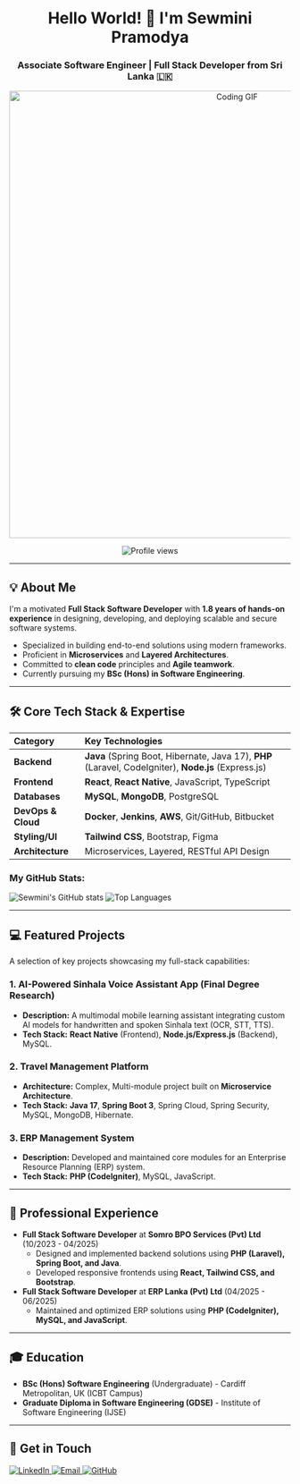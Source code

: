 <h1 align="center">Hello World! 👋 I'm Sewmini Pramodya</h1>
<h3 align="center">Associate Software Engineer | Full Stack Developer from Sri Lanka 🇱🇰</h3>

<p align="center">
  <img src="https://user-images.githubusercontent.com/49257630/190870823-380d195f-36e7-4f99-a6f9-cc825313988e.gif" alt="Coding GIF" width="800"/>
</p>

<p align="center">
  <img src="https://komarev.com/ghpvc/?username=Sewmini2004&style=for-the-badge&color=blue" alt="Profile views">
</p>

---

## 💡 About Me

I'm a motivated **Full Stack Software Developer** with **1.8 years of hands-on experience** in designing, developing, and deploying scalable and secure software systems.

* Specialized in building end-to-end solutions using modern frameworks.
* Proficient in **Microservices** and **Layered Architectures**.
* Committed to **clean code** principles and **Agile teamwork**.
* Currently pursuing my **BSc (Hons) in Software Engineering**.

---

## 🛠️ Core Tech Stack & Expertise

| Category | Key Technologies |
| :--- | :--- |
| **Backend** | **Java** (Spring Boot, Hibernate, Java 17), **PHP** (Laravel, CodeIgniter), **Node.js** (Express.js) |
| **Frontend** | **React**, **React Native**, JavaScript, TypeScript |
| **Databases** | **MySQL**, **MongoDB**, PostgreSQL |
| **DevOps & Cloud** | **Docker**, **Jenkins**, **AWS**, Git/GitHub, Bitbucket |
| **Styling/UI** | **Tailwind CSS**, Bootstrap, Figma |
| **Architecture** | Microservices, Layered, RESTful API Design |

<h3 align="left">My GitHub Stats:</h3>
<p align="left">
  <img src="https://github-readme-stats.vercel.app/api?username=Sewmini2004&show_icons=true&locale=en&theme=radical" alt="Sewmini's GitHub stats"/>
  <img src="https://github-readme-stats.vercel.app/api/top-langs/?username=Sewmini2004&layout=compact&langs_count=8&theme=radical" alt="Top Languages"/>
</p>

---

## 💻 Featured Projects

A selection of key projects showcasing my full-stack capabilities:

### 1. AI-Powered Sinhala Voice Assistant App (Final Degree Research)
* **Description:** A multimodal mobile learning assistant integrating custom AI models for handwritten and spoken Sinhala text (OCR, STT, TTS).
* **Tech Stack:** **React Native** (Frontend), **Node.js/Express.js** (Backend), MySQL.

### 2. Travel Management Platform
* **Architecture:** Complex, Multi-module project built on **Microservice Architecture**.
* **Tech Stack:** **Java 17**, **Spring Boot 3**, Spring Cloud, Spring Security, MySQL, MongoDB, Hibernate.

### 3. ERP Management System
* **Description:** Developed and maintained core modules for an Enterprise Resource Planning (ERP) system.
* **Tech Stack:** **PHP (CodeIgniter)**, MySQL, JavaScript.

---

## 🚀 Professional Experience

* **Full Stack Software Developer** at **Somro BPO Services (Pvt) Ltd** (10/2023 - 04/2025)
    * Designed and implemented backend solutions using **PHP (Laravel), Spring Boot, and Java**.
    * Developed responsive frontends using **React, Tailwind CSS, and Bootstrap**.
* **Full Stack Software Developer** at **ERP Lanka (Pvt) Ltd** (04/2025 - 06/2025)
    * Maintained and optimized ERP solutions using **PHP (CodeIgniter), MySQL, and JavaScript**.

---

## 🎓 Education

* **BSc (Hons) Software Engineering** (Undergraduate) - Cardiff Metropolitan, UK (ICBT Campus)
* **Graduate Diploma in Software Engineering (GDSE)** - Institute of Software Engineering (IJSE)

---

## 🔗 Get in Touch

<p align="left">
  <a href="https://www.linkedin.com/in/sewmini-premodya-34043a217/" target="_blank">
    <img src="https://img.shields.io/badge/LinkedIn-0077B5?style=for-the-badge&logo=linkedin&logoColor=white" alt="LinkedIn">
  </a>
  <a href="mailto:sewminipremodya98@gmail.com" target="_blank">
    <img src="https://img.shields.io/badge/Email-D14836?style=for-the-badge&logo=gmail&logoColor=white" alt="Email">
  </a>
  <a href="https://github.com/Sewmini2004" target="_blank">
    <img src="https://img.shields.io/badge/GitHub-100000?style=for-the-badge&logo=github&logoColor=white" alt="GitHub">
  </a>
</p>
